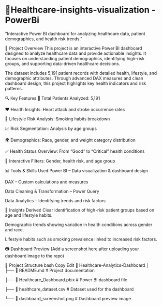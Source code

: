 # 🏥Healthcare-insights-visualization - PowerBi
"Interactive Power BI dashboard for analyzing healthcare data, patient demographics, and health risk trends."

📌 Project Overview
This project is an interactive Power BI dashboard designed to analyze healthcare data and provide actionable insights.
It focuses on understanding patient demographics, identifying high-risk groups, and supporting data-driven healthcare decisions.

The dataset includes 5,191 patient records with detailed health, lifestyle, and demographic attributes.
Through advanced DAX measures and clean dashboard design, this project highlights key health indicators and risk patterns.

🔍 Key Features
👥 Total Patients Analyzed: 5,191

❤️ Health Insights: Heart attack and stroke occurrence rates

🚬 Lifestyle Risk Analysis: Smoking habits breakdown

📈 Risk Segmentation: Analysis by age groups

🌍 Demographics: Race, gender, and weight category distribution

✅ Health Status Overview: From “Good” to “Critical” health conditions

🌟 Interactive Filters: Gender, health risk, and age group

📊 Tools & Skills Used
Power BI – Data visualization & dashboard design

DAX – Custom calculations and measures

Data Cleaning & Transformation – Power Query

Data Analytics – Identifying trends and risk factors

🎯 Insights Derived
Clear identification of high-risk patient groups based on age and lifestyle habits.

Demographic trends showing variation in health conditions across gender and race.

Lifestyle habits such as smoking prevalence linked to increased risk factors.

📷 Dashboard Preview
(Add a screenshot here after uploading your dashboard image to the repo)

📂 Project Structure
bash
Copy
Edit
📁 Healthcare-Analytics-Dashboard
│
├── 📄 README.md              # Project documentation

├── 📄 Healthcare_Dashboard.pbix   # Power BI dashboard file

├── 📄 healthcare_dataset.csv  # Dataset used for the dashboard

└── 📄 dashboard_screenshot.png # Dashboard preview image
